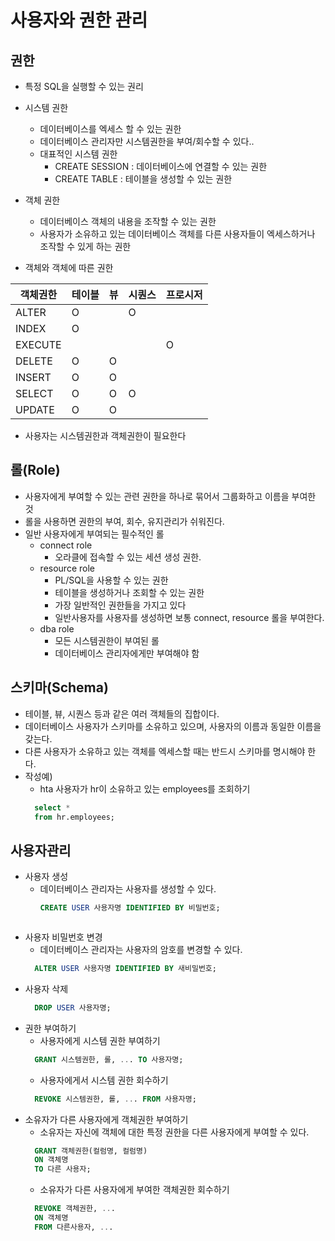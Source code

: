 # 사용자와 권한 관리
## 권한
- 특정 SQL을 실행할 수 있는 권리
- 시스템 권한
  + 데이터베이스를 엑세스 할 수 있는 권한
  + 데이터베이스 관리자만 시스템권한을 부여/회수할 수 있다..
  + 대표적인 시스템 권한
    * CREATE SESSION : 데이터베이스에 연결할 수 있는 권한
    * CREATE TABLE   : 테이블을 생성할 수 있는 권한
- 객체 권한
  + 데이터베이스 객체의 내용을 조작할 수 있는 권한
  + 사용자가 소유하고 있는 데이터베이스 객체를 다른 사용자들이 엑세스하거나 조작할 수 있게 하는 권한

- 객체와 객체에 따른 권한

|객체권한 | 테이블 | 뷰 | 시퀀스 | 프로시저
| --- | --- | --- | --- | --- |
| ALTER| O | | O | |
| INDEX | O | | | |
| EXECUTE | | | | O |
| DELETE | O | O | | |
| INSERT | O | O | | |
| SELECT | O | O | O | |
| UPDATE | O | O | | |
- 사용자는 시스템권한과 객체권한이 필요한다

## 롤(Role)
- 사용자에게 부여할 수 있는 관련 권한을 하나로 묶어서 그룹화하고 이름을 부여한 것
- 롤을 사용하면 권한의 부여, 회수, 유지관리가 쉬워진다.
- 일반 사용자에게 부여되는 필수적인 롤
  + connect role
    * 오라클에 접속할 수 있는 세션 생성 권한.
  + resource role
    * PL/SQL을 사용할 수 있는 권한
    * 테이블을 생성하거나 조회할 수 있는 권한
    * 가장 일반적인 권한들을 가지고 있다
    * 일반사용자를 사용자를 생성하면 보통 connect, resource 롤을 부여한다.
  + dba role
    * 모든 시스템권한이 부여된 롤
    * 데이터베이스 관리자에게만 부여해야 함

## 스키마(Schema)
- 테이블, 뷰, 시퀀스 등과 같은 여러 객체들의 집합이다.
- 데이터베이스 사용자가 스키마를 소유하고 있으며, 사용자의 이름과 동일한 이름을 갖는다.
- 다른 사용자가 소유하고 있는 객체를 엑세스할 때는 반드시 스키마를 명시해야 한다.
- 작성예)
  + hta 사용자가 hr이 소유하고 있는 employees를 조회하기
  ```sql
    select *
    from hr.employees;
	```

## 사용자관리
- 사용자 생성
  + 데이터베이스 관리자는 사용자를 생성할 수 있다.
	```sql
    CREATE USER 사용자명 IDENTIFIED BY 비밀번호;
  ```
- 사용자 비밀번호 변경
  + 데이터베이스 관리자는 사용자의 암호를 변경할 수 있다.
  ```sql
    ALTER USER 사용자명 IDENTIFIED BY 새비밀번호;
  ```
- 사용자 삭제
  ```sql
    DROP USER 사용자명;
  ```
- 권한 부여하기
  + 사용자에게 시스템 권한 부여하기
  ```sql
    GRANT 시스템권한, 롤, ... TO 사용자명;
  ```
  + 사용자에게서 시스템 권한 회수하기
  ```sql
    REVOKE 시스템권한, 롤, ... FROM 사용자명;
  ```
- 소유자가 다른 사용자에게 객체권한 부여하기
  + 소유자는 자신에 객체에 대한 특정 권한을 다른 사용자에게 부여할 수 있다.
  ```sql
    GRANT 객체권한(컬럼명, 컬럼명) 
    ON 객체명
    TO 다른 사용자;
  ```
  + 소유자가 다른 사용자에게 부여한 객체권한 회수하기
  ```sql
    REVOKE 객체권한, ...
    ON 객체명
    FROM 다른사용자, ...
  ```
